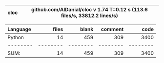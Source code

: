 cloc|github.com/AlDanial/cloc v 1.74  T=0.12 s (113.6 files/s, 33812.2 lines/s)
--- | ---

Language|files|blank|comment|code
:-------|-------:|-------:|-------:|-------:
Python|14|459|309|3400
--------|--------|--------|--------|--------
SUM:|14|459|309|3400
